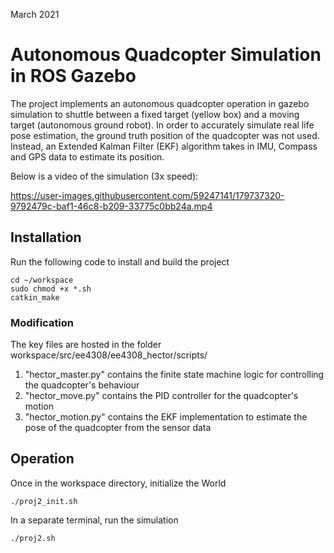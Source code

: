 March 2021
# Autonomous Quadcopter Simulation in ROS Gazebo

The project implements an autonomous quadcopter operation in gazebo simulation to shuttle between a fixed target (yellow box) and a moving target (autonomous ground robot). In order to accurately simulate real life pose estimation, the ground truth position of the quadcopter was not used. Instead, an Extended Kalman Filter (EKF) algorithm takes in IMU, Compass and GPS data to estimate its position.

Below is a video of the simulation (3x speed):

https://user-images.githubusercontent.com/59247141/179737320-9792479c-baf1-46c8-b209-33775c0bb24a.mp4

## Installation

Run the following code to install and build the project
```
cd ~/workspace
sudo chmod +x *.sh
catkin_make
```
### Modification

The key files are hosted in the folder workspace/src/ee4308/ee4308_hector/scripts/
1. "hector_master.py" contains the finite state machine logic for controlling the quadcopter's behaviour
2. "hector_move.py" contains the PID controller for the quadcopter's motion
3. "hector_motion.py" contains the EKF implementation to estimate the pose of the quadcopter from the sensor data

## Operation

Once in the workspace directory, initialize the World
```
./proj2_init.sh
```
In a separate terminal, run the simulation
```
./proj2.sh
```